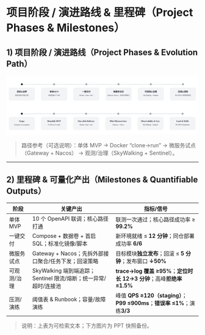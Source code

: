 # 项目阶段 / 演进路线 & 里程碑（Project Phases & Milestones）

## 1) 项目阶段 / 演进路线（Project Phases & Evolution Path）
<!-- 你只需把下图保存为 docs/assets/05-phases.png 或者改成你的文件名 -->
![Phases & Evolution](../assets/05-phases.png)

> 路径参考（可选说明）：单体 MVP → Docker “clone→run” → 微服务试点（Gateway + Nacos） → 观测/治理（SkyWalking + Sentinel）。

---

## 2) 里程碑 & 可量化产出（Milestones & Quantifiable Outputs）

| 阶段             | 关键产出                                                                 | 指标/信号                                                                 |
|------------------|--------------------------------------------------------------------------|--------------------------------------------------------------------------|
| 单体 MVP         | 10 个 OpenAPI 联调；核心路径打通                                         | 联测一次通过；核心路径成功率 ≥ **99.2%**                                 |
| 一键交付         | Compose + 数据卷 + 首启 SQL；标准化镜像/脚本                              | 新环境就绪 ≤ **12 分钟**；同仓部署成功率 **6/6**                         |
| 微服务试点       | Gateway + Nacos；先拆外部接口聚合/任务下发；回滚策略                      | 目标模块**独立发布**；回滚 ≤ **5 分钟**；发布窗口 **↓50%**              |
| 可观测/治理      | SkyWalking 端到端追踪；Sentinel 限流/熔断；统一异常/超时/连接池            | **trace→log 覆盖 ≥95%**；**定位时长 12→3 分钟**；高峰**拒绝率 ≤1.5%**   |
| 压测/演练        | 阈值表 & Runbook；容量/故障演练                                           | 峰值 **QPS ≥120（staging）**；**P99 ≤900ms**；**错误率 ≤1%**；演练**3/3**  |


> 说明：上表为可检索文本；下方图片为 PPT 快照备份。
